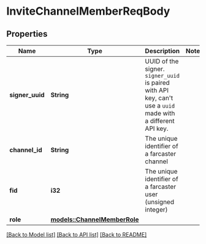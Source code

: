 # InviteChannelMemberReqBody

## Properties

Name | Type | Description | Notes
------------ | ------------- | ------------- | -------------
**signer_uuid** | **String** | UUID of the signer. `signer_uuid` is paired with API key, can't use a `uuid` made with a different API key.  | 
**channel_id** | **String** | The unique identifier of a farcaster channel | 
**fid** | **i32** | The unique identifier of a farcaster user (unsigned integer) | 
**role** | [**models::ChannelMemberRole**](ChannelMemberRole.md) |  | 

[[Back to Model list]](../README.md#documentation-for-models) [[Back to API list]](../README.md#documentation-for-api-endpoints) [[Back to README]](../README.md)


